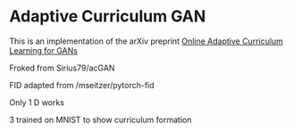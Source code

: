 # Adaptive Curriculum GAN
This is an implementation of the arXiv preprint [Online Adaptive Curriculum Learning for GANs](https://arxiv.org/abs/1808.00020)

Froked from  Sirius79/acGAN

FID adapted from /mseitzer/pytorch-fid

Only 1 D works

3 trained on MNIST to show curriculum formation
